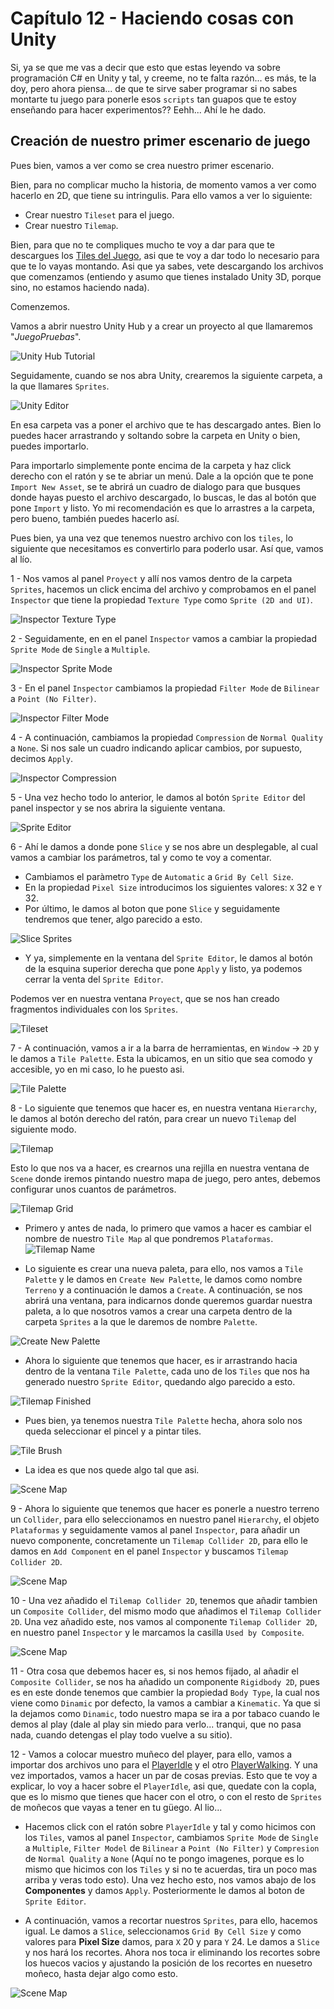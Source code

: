# Capítulo 12 - Haciendo cosas con Unity 

Si, ya se que me vas a decir que esto que estas leyendo va sobre programación C# en Unity y tal, y creeme, no te falta razón... es más, te la doy, pero ahora piensa... de que te sirve saber programar si no sabes montarte tu juego para ponerle esos `scripts` tan guapos que te estoy enseñando para hacer experimentos?? Eehh... Ahí le he dado. 

## Creación de nuestro primer escenario de juego

Pues bien, vamos a ver como se crea nuestro primer escenario.

Bien, para no complicar mucho la historia, de momento vamos a ver como hacerlo en 2D, que tiene su intringulis. Para ello vamos a ver lo siguiente:

* Crear nuestro `Tileset` para el juego.
* Crear nuestro `Tilemap`.

Bien, para que no te compliques mucho te voy a dar para que te descargues los [Tiles del Juego](../resources/Material_Juego_2D/tiles), asi que te voy a dar todo lo necesario para que te lo vayas montando. Asi que ya sabes, vete descargando los archivos que comenzamos (entiendo y asumo que tienes instalado Unity 3D, porque sino, no estamos haciendo nada).

Comenzemos.

Vamos a abrir nuestro Unity Hub y a crear un proyecto al que llamaremos "_JuegoPruebas_".

![Unity Hub Tutorial](../img/11_UnityHubTutorial.png)

Seguidamente, cuando se nos abra Unity, crearemos la siguiente carpeta, a la que llamares `Sprites`.

![Unity Editor](../img/11_UnityEditor.png)

En esa carpeta vas a poner el archivo que te has descargado antes. Bien lo puedes hacer arrastrando y soltando sobre la carpeta en Unity o bien, puedes importarlo.

Para importarlo simplemente ponte encima de la carpeta y haz click derecho con el ratón y se te abriar un menú. Dale a la opción que te pone `Import New Asset`, se te abrirá un cuadro de dialogo para que busques donde hayas puesto el archivo descargado, lo buscas, le das al botón que pone `Import` y listo. Yo mi recomendación es que lo arrastres a la carpeta, pero bueno, también puedes hacerlo así.

Pues bien, ya una vez que tenemos nuestro archivo con los `tiles`, lo siguiente que necesitamos es convertirlo para poderlo usar. Así que, vamos al lío.

1 - Nos vamos al panel `Proyect` y allí nos vamos dentro de la carpeta `Sprites`, hacemos un click encima del archivo y comprobamos en el panel `Inspector` que tiene la propiedad `Texture Type` como `Sprite (2D and UI)`.

![Inspector Texture Type](../img/11_TextureType.png)

2 - Seguidamente, en en el panel `Inspector` vamos a cambiar la propiedad `Sprite Mode` de `Single` a `Multiple`.

![Inspector Sprite Mode](../img/11_SpriteMode.png)

3 - En el panel `Inspector` cambiamos la propiedad `Filter Mode` de `Bilinear` a `Point (No Filter)`. 

![Inspector Filter Mode](../img/11_FilterMode.png)

4 - A continuación, cambiamos la propiedad `Compression` de `Normal Quality` a `None`. Si nos sale un cuadro indicando aplicar cambios, por supuesto, decimos `Apply`.

![Inspector Compression](../img/11_Compression.png)

5 - Una vez hecho todo lo anterior, le damos al botón `Sprite Editor` del panel inspector y se nos abrira la siguiente ventana.

![Sprite Editor](../img/11_SpriteEditor.png)

6 - Ahí le damos a donde pone `Slice` y se nos abre un desplegable, al cual vamos a cambiar los parámetros, tal y como te voy a comentar.
	
- Cambiamos el paràmetro `Type` de `Automatic` a `Grid By Cell Size`.
- En la propiedad `Pixel Size` introducimos los siguientes valores: `X` 32 e `Y` 32.
- Por último, le damos al boton que pone `Slice` y seguidamente tendremos que tener, algo parecido a esto.

![Slice Sprites](../img/11_SpriteSlice.png)

- Y ya, simplemente en la ventana del `Sprite Editor`, le damos al botón de la esquina superior derecha que pone `Apply` y listo, ya podemos cerrar la venta del `Sprite Editor`.

Podemos ver en nuestra ventana `Proyect`, que se nos han creado fragmentos individuales con los `Sprites`. 

![Tileset](../img/11_TileSet.png)

7 - A continuación, vamos a ir a la barra de herramientas, en `Window` -> `2D` y le damos a `Tile Palette`. Esta la ubicamos, en un sitio que sea comodo y accesible, yo en mi caso, lo he puesto asi.

![Tile Palette](../img/11_TilePalette.png)

8 - Lo siguiente que tenemos que hacer es, en nuestra ventana `Hierarchy`, le damos al botón derecho del ratón, para crear un nuevo `Tilemap` del siguiente modo.

![Tilemap](../img/11_TileMap.png)

Esto lo que nos va a hacer, es crearnos una rejilla en nuestra ventana de `Scene` donde iremos pintando nuestro mapa de juego, pero antes, debemos configurar unos cuantos de parámetros.

![Tilemap Grid](../img/11_TileMapGrid.png)

 - Primero y antes de nada, lo primero que vamos a hacer es cambiar el nombre de nuestro `Tile Map` al que pondremos `Plataformas`.
 ![Tilemap Name](../img/11_TileMapName.png)

 - Lo siguiente es crear una nueva paleta, para ello, nos vamos a `Tile Palette` y le damos en `Create New Palette`, le damos como nombre `Terreno` y a continuación le damos a `Create`. A continuación, se nos abrirá una ventana, para indicarnos donde queremos guardar nuestra paleta, a lo que nosotros vamos a crear una carpeta dentro de la carpeta `Sprites` a la que le daremos de nombre `Palette`.

![Create New Palette](../img/11_CreateNewPalette.png)

- Ahora lo siguiente que tenemos que hacer, es ir arrastrando hacia dentro de la ventana `Tile Palette`, cada uno de los `Tiles` que nos ha generado nuestro `Sprite Editor`, quedando algo parecido a esto.

![Tilemap Finished](../img/11_TilePaletteDone.png)

- Pues bien, ya tenemos nuestra `Tile Palette` hecha, ahora solo nos queda seleccionar el pincel y a pintar tiles.

![Tile Brush](../img/11_TileBrush.png)

- La idea es que nos quede algo tal que asi.

![Scene Map](../img/11_SceneMap.png)

9 - Ahora lo siguiente que tenemos que hacer es ponerle a nuestro terreno un `Collider`, para ello seleccionamos en nuestro panel `Hierarchy`, el objeto `Plataformas` y seguidamente vamos al panel `Inspector`, para añadir un nuevo componente, concretamente un `Tilemap Collider 2D`, para ello le damos en `Add Component` en el panel `Inspector` y buscamos `Tilemap Collider 2D`.

![Scene Map](../img/11_TilemapCollider2D.png)

10 - Una vez añadido el `Tilemap Collider 2D`, tenemos que añadir tambien un `Composite Collider`, del mismo modo que añadimos el `Tilemap Collider 2D`. Una vez añadido este, nos vamos al componente `Tilemap Collider 2D`, en nuestro panel `Inspector` y le marcamos la casilla `Used by Composite`.

![Scene Map](../img/11_UsedByComposite.png)

11 - Otra cosa que debemos hacer es, si nos hemos fijado, al añadir el `Composite Collider`, se nos ha añadido un componente `Rigidbody 2D`, pues es en este donde tenemos que cambier la propiedad `Body Type`, la cual nos viene como `Dinamic` por defecto, la vamos a cambiar a `Kinematic`. Ya que si la dejamos como `Dinamic`, todo nuestro mapa se ira a por tabaco cuando le demos al play (dale al play sin miedo para verlo... tranqui, que no pasa nada, cuando detengas el play todo vuelve a su sitio).

12 - Vamos a colocar muestro muñeco del player, para ello, vamos a importar dos archivos uno para el [PlayerIdle](../resources/Material_Juego_2D/sprites/PlayerIdle.png) y el otro [PlayerWalking](../resources/Material_Juego_2D/sprites/PlayerWalking.png). Y una vez importados, vamos a hacer un par de cosas previas. Esto que te voy a explicar, lo voy a hacer sobre el `PlayerIdle`, asi que, quedate con la copla, que es lo mismo que tienes que hacer con el otro, o con el resto de `Sprites` de moñecos que vayas a tener en tu güego. Al lio...

 - Hacemos click con el ratón sobre `PlayerIdle` y tal y como hicimos con los `Tiles`, vamos al panel `Inspector`, cambiamos `Sprite Mode` de `Single` a `Multiple`, `Filter Model` de `Bilinear` a `Point (No Filter)` y `Compresion` de `Normal Quality` a `None` (Aquí no te pongo imagenes, porque es lo mismo que hicimos con los `Tiles` y si no te acuerdas, tira un poco mas arriba y veras todo esto). Una vez hecho esto, nos vamos abajo de los __Componentes__ y damos `Apply`. Posteriormente le damos al boton de `Sprite Editor`.

 - A continuación, vamos a recortar nuestros `Sprites`, para ello, hacemos igual. Le damos a `Slice`, seleccionamos `Grid By Cell Size` y como valores para __Pixel Size__ damos, para `X` 20 y para `Y` 24. Le damos a `Slice` y nos hará los recortes. Ahora nos toca ir eliminando los recortes sobre los huecos vacios y ajustando la posición de los recortes en nuesetro moñeco, hasta dejar algo como esto.
 
 ![Scene Map](../img/11_PlayerSlice.png)

